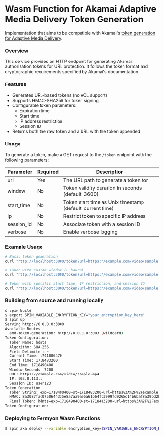 # Wasm Function for Akamai Adaptive Media Delivery Token Generation

Implementation that aims to be compatible with Akamai's [token generation for Adaptive Media Delivery](https://techdocs.akamai.com/adaptive-media-delivery/docs/generate-a-token-and-apply-it-to-content).

### Overview

This service provides an HTTP endpoint for generating Akamai authorization tokens for URL protection. It follows the token format and cryptographic requirements specified by Akamai's documentation.

### Features

- Generates URL-based tokens (no ACL support)
- Supports HMAC-SHA256 for token signing
- Configurable token parameters:
  - Expiration time
  - Start time
  - IP address restriction
  - Session ID
- Returns both the raw token and a URL with the token appended

### Usage

To generate a token, make a GET request to the `/token` endpoint with the following parameters:

| Parameter  | Required | Description                                                |
| ---------- | -------- | ---------------------------------------------------------- |
| url        | Yes      | The URL path to generate a token for                       |
| window     | No       | Token validity duration in seconds (default: 3600)         |
| start_time | No       | Token start time as Unix timestamp (default: current time) |
| ip         | No       | Restrict token to specific IP address                      |
| session_id | No       | Associate token with a session ID                          |
| verbose    | No       | Enable verbose logging                                     |

### Example Usage

```bash
# Basic token generation
curl "http://localhost:3000/token?url=https://example.com/video/sample.mp4"

# Token with custom window (2 hours)
curl "http://localhost:3000/token?url=https://example.com/video/sample.mp4&window=7200"

# Token with specific start time, IP restriction, and session ID
curl "http://localhost:3000/token?url=https://example.com/video/sample.mp4&start_time=1718483200&ip=203.0.113.1&session_id=user123"
```

### Building from source and running locally

```bash
$ spin build
$ export SPIN_VARIABLE_ENCRYPTION_KEY="your_encryption_key_here"
$ spin up
Serving http://0.0.0.0:3000
Available Routes:
  amd-token-generation: http://0.0.0.0:3003 (wildcard)
Token Configuration:
  Token Name: hdnts
  Algorithm: SHA-256
  Field Delimiter: ~
  Current Time: 1741006470
  Start Time: 1718483200
  End Time: 1718490400
  Window Seconds: 7200
  URL: https://example.com/video/sample.mp4
  IP: 203.0.113.1
  Session ID: user123
Token Generation:
  Token String: exp=1718490400~st=1718483200~url=https%3A%2F%2Fexample.com%2Fvideo%2Fsample.mp4~ip=203.0.113.1~id=user123
  HMAC: 8a3087fac0750644335e8a7aa9ae6a61b64fc3999fd9265c14b6baf8a39bd2b5
  Final Token: hdnts=exp=1718490400~st=1718483200~url=https%3A%2F%2Fexample.com%2Fvideo%2Fsample.mp4~ip=203.0.113.1~id=user123~hmac=8a3087fac0750644335e8a7aa9ae6a61b64fc3999fd9265c14b6baf8a39bd2b5
Token Configuration:
```

### Deploying to Fermyon Wasm Functions

```bash
$ spin aka deploy --variable encryption_key=$SPIN_VARIABLE_ENCRYPTION_KEY 
```
